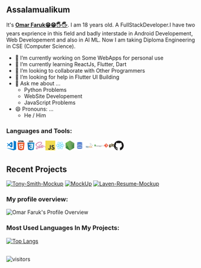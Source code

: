 ## Assalamualikum

<div>
 <p>
   It's <a href="https://github.com/OmarFaruk-0x01"><b>Omar Faruk😁😁🖐🖐</b></a>.
I am 18 years old. A FullStackDeveloper.I have two years exprience in this field and badly interstade in Android Developement, Web Developement and also in AI ML. Now I am taking Diploma Engineering in CSE (Computer Science).
  
- 🔭 I’m currently working on Some WebApps for personal use
- 🌱 I’m currently learning ReactJs, Flutter, Dart
- 👯 I’m looking to collaborate with Other Programmers
- 🤔 I’m looking for help in Flutter UI Building
- 💬 Ask me about ...
    - Python Problems
    - WebSite Developement
    - JavaScript Problems
- 😄 Pronouns: ...
    - He / Him
</h4>
</div>

### Languages and Tools:

<img align="left" alt="Visual Studio Code" width="26px" src="https://raw.githubusercontent.com/github/explore/80688e429a7d4ef2fca1e82350fe8e3517d3494d/topics/visual-studio-code/visual-studio-code.png" />
<img align="left" alt="HTML5" width="26px" src="https://raw.githubusercontent.com/github/explore/80688e429a7d4ef2fca1e82350fe8e3517d3494d/topics/html/html.png" />
<img align="left" alt="CSS3" width="26px" src="https://raw.githubusercontent.com/github/explore/80688e429a7d4ef2fca1e82350fe8e3517d3494d/topics/css/css.png" />
<img align="left" alt="Sass" width="26px" src="https://raw.githubusercontent.com/github/explore/80688e429a7d4ef2fca1e82350fe8e3517d3494d/topics/sass/sass.png" />
<img align="left" alt="JavaScript" width="26px" src="https://raw.githubusercontent.com/github/explore/80688e429a7d4ef2fca1e82350fe8e3517d3494d/topics/javascript/javascript.png" />
<img align="left" alt="React" width="26px" src="https://raw.githubusercontent.com/github/explore/80688e429a7d4ef2fca1e82350fe8e3517d3494d/topics/react/react.png" />
<img align="left" alt="Node.js" width="26px" src="https://raw.githubusercontent.com/github/explore/80688e429a7d4ef2fca1e82350fe8e3517d3494d/topics/nodejs/nodejs.png" />
<img align="left" alt="SQL" width="26px" src="https://raw.githubusercontent.com/github/explore/80688e429a7d4ef2fca1e82350fe8e3517d3494d/topics/sql/sql.png" />
<img align="left" alt="MySQL" width="26px" src="https://raw.githubusercontent.com/github/explore/80688e429a7d4ef2fca1e82350fe8e3517d3494d/topics/mysql/mysql.png" />
<img align="left" alt="MongoDB" width="26px" src="https://raw.githubusercontent.com/github/explore/80688e429a7d4ef2fca1e82350fe8e3517d3494d/topics/mongodb/mongodb.png" />
<img align="left" alt="Git" width="26px" src="https://raw.githubusercontent.com/github/explore/80688e429a7d4ef2fca1e82350fe8e3517d3494d/topics/git/git.png" />
<img align="left" alt="GitHub" width="26px" src="https://raw.githubusercontent.com/github/explore/78df643247d429f6cc873026c0622819ad797942/topics/github/github.png" />
<br />
<br />

## Recent Projects

<p>
<a href="https://github.com/OmarFaruk-0x01/Tony-Portfolio__Cloned"><img width="200" src="https://i.ibb.co/M5gsR01/Tony-Smith-Mockup.png" alt="Tony-Smith-Mockup" border="0"></a> <a href="https://github.com/OmarFaruk-0x01/Ryan-Adlard-Portfolio-Cloned"><img width="200"  src="https://i.ibb.co/DzdDQ04/MockUp.png" alt="MockUp"></a>  <a href="https://github.com/OmarFaruk-0x01/Leven-Resume-CV-Cloned"><img width="200" src="https://i.ibb.co/QQC0fZC/Laven-Resume-Mockup.png" alt="Laven-Resume-Mockup" border="0"></a>
</p>

<div><h3>My profile overview: </h3></div>

![Omar Faruk's Profile Overview](https://github-readme-stats.vercel.app/api?username=OmarFaruk-0x01&show_icons=true)
<br />
<div><h3>Most Used Languages In My Projects: </h3></div>

[![Top Langs](https://github-readme-stats.vercel.app/api/top-langs/?username=OmarFaruk-0x01&layout=compact)](https://github.com/OmarFaruk-0x01/)
<br />
<br />

![visitors](https://visitor-badge.laobi.icu/badge?page_id=OmarFaruk-0x01)


